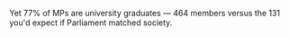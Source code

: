 Yet 77% of MPs are university graduates — 464 members versus the 131 you'd expect if Parliament matched society.